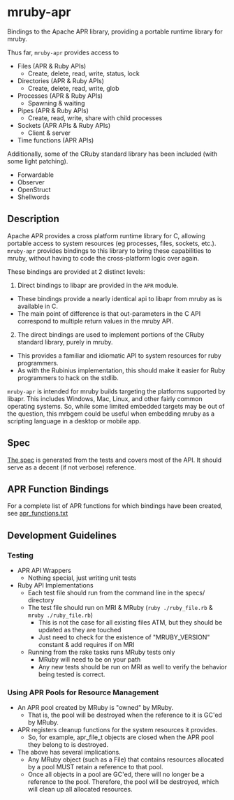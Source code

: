 mruby-apr
=========

Bindings to the Apache APR library, providing a portable runtime library for mruby.

Thus far, `mruby-apr` provides access to

- Files (APR & Ruby APIs)
  + Create, delete, read, write, status, lock
- Directories (APR & Ruby APIs)
  + Create, delete, read, write, glob
- Processes (APR & Ruby APIs)
  + Spawning & waiting
- Pipes (APR & Ruby APIs)
  + Create, read, write, share with child processes
- Sockets (APR APIs & Ruby APIs)
  + Client & server
- Time functions (APR APIs)

Additionally, some of the CRuby standard library has been included (with some light patching).

- Forwardable
- Observer
- OpenStruct
- Shellwords

Description
-----------

Apache APR provides a cross platform runtime library for C, allowing portable access to system resources
(eg processes, files, sockets, etc.). `mruby-apr` provides bindings to this library to bring these capabilities
to mruby, without having to code the cross-platform logic over again.

These bindings are provided at 2 distinct levels:

1. Direct bindings to libapr are provided in the `APR` module.
  + These bindings provide a nearly identical api to libapr from mruby as is available in C.
  + The main point of difference is that out-parameters in the C API correspond to multiple return values in the mruby API.
2. The direct bindings are used to implement portions of the CRuby standard library, purely in mruby.
  + This provides a familiar and idiomatic API to system resources for ruby programmers.
  + As with the Rubinius implementation, this should make it easier for Ruby programmers to hack on the stdlib.

`mruby-apr` is intended for mruby builds targeting the platforms supported by libapr. This includes Windows, Mac, Linux, and other fairly common operating systems. So, while some limited embedded targets may be out of the question, this mrbgem could be
useful when embedding mruby as a scripting language in a desktop or mobile app.

Spec
----

[The spec](/spec.md) is generated from the tests and covers most of the API. It should serve as a decent (if not verbose) reference.

APR Function Bindings
---------------------

For a complete list of APR functions for which bindings have been created, see [apr_functions.txt](/apr_functions.txt)

Development Guidelines
----------------------

### Testing
+ APR API Wrappers
  * Nothing special, just writing unit tests
+ Ruby API Implementations
  * Each test file should run from the command line in the specs/ directory
  * The test file should run on MRI & MRuby (`ruby ./ruby_file.rb` & `mruby ./ruby_file.rb`)
    + This is not the case for all existing files ATM, but they should be updated as they are touched
    + Just need to check for the existence of "MRUBY_VERSION" constant & add requires if on MRI
  * Running from the rake tasks runs MRuby tests only
    + MRuby will need to be on your path
    + Any new tests should be run on MRI as well to verify the behavior being tested is correct.

### Using APR Pools for Resource Management
+ An APR pool created by MRuby is "owned" by MRuby.
  * That is, the pool will be destroyed when the reference to it is GC'ed by MRuby.
+ APR registers cleanup functions for the system resources it provides.
  * So, for example, apr_file_t objects are closed when the APR pool they belong to is destroyed.
+ The above has several implications.
  * Any MRuby object (such as a File) that contains resources allocated by a pool MUST
    retain a reference to that pool.
  * Once all objects in a pool are GC'ed, there will no longer be a reference to the pool.
    Therefore, the pool will be destroyed, which will clean up all allocated resources.
